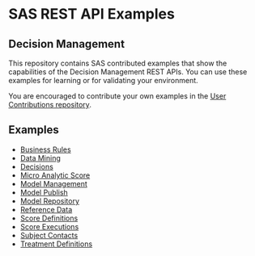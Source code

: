 # SAS REST API Examples

## Decision Management

This repository contains SAS contributed examples that show the capabilities of the Decision Management REST APIs. You can use these examples for learning or for validating your environment.

You are encouraged to contribute your own examples in the [User Contributions repository](User_and_Aggregated_Samples).

## Examples

* [Business Rules](DecisionManagement/businessRules.md)
* [Data Mining](DecisionManagement/dataMining.md)
* [Decisions](DecisionManagement/decisions.md)
* [Micro Analytic Score](DecisionManagement/microAnalyticScore.md)
* [Model Management](DecisionManagement/modelManagement.md)
* [Model Publish](DecisionManagement/modelPublish.md)
* [Model Repository](DecisionManagement/modelRepository.md)
* [Reference Data](DecisionManagement/referenceData.md)
* [Score Definitions](DecisionManagement/scoreDefinitions.md)
* [Score Executions](DecisionManagement/scoreExecutions.md)
* [Subject Contacts](DecisionManagement/subjectContacts.md)
* [Treatment Definitions](DecisionManagement/treatmentDefinitions.md)